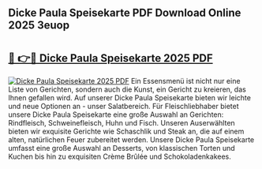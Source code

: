 ## Dicke Paula Speisekarte PDF Download Online 2025 3euop

# <h2><a href="http://gcczl7h.nevu.top/?p=Dicke+Paula+Speisekarte">🔗 👉🔴 Dicke Paula Speisekarte 2025 PDF</a></h2>

[![Dicke Paula Speisekarte 2025 PDF](https://i.imgur.com/dBaPXMq.png)](http://gcczl7h.nevu.top/?p=Dicke+Paula+Speisekarte)
Ein Essensmenü ist nicht nur eine Liste von Gerichten, sondern auch die Kunst, ein Gericht zu kreieren, das Ihnen gefallen wird. Auf unserer Dicke Paula Speisekarte bieten wir leichte und neue Optionen an - unser Salatbereich. Für Fleischliebhaber bietet unsere Dicke Paula Speisekarte eine große Auswahl an Gerichten: Rindfleisch, Schweinefleisch, Huhn und Fisch. Unseren Auserwählten bieten wir exquisite Gerichte wie Schaschlik und Steak an, die auf einem alten, natürlichen Feuer zubereitet werden. Unsere Dicke Paula Speisekarte umfasst eine große Auswahl an Desserts, von klassischen Torten und Kuchen bis hin zu exquisiten Crème Brûlée und Schokoladenkakees.
